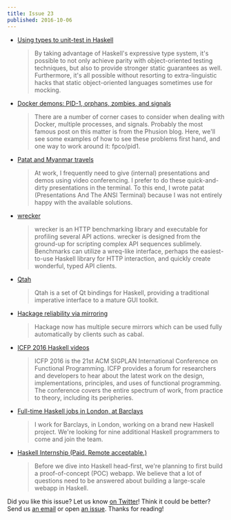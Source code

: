 ```yaml
---
title: Issue 23
published: 2016-10-06
---
```


-   [Using types to unit-test in Haskell](https://lexi-lambda.github.io/blog/2016/10/03/using-types-to-unit-test-in-haskell/)

    > By taking advantage of Haskell's expressive type system, it's possible to not only achieve parity with object-oriented testing techniques, but also to provide stronger static guarantees as well. Furthermore, it's all possible without resorting to extra-linguistic hacks that static object-oriented languages sometimes use for mocking.

-   [Docker demons: PID-1, orphans, zombies, and signals](https://www.fpcomplete.com/blog/2016/10/docker-demons-pid1-orphans-zombies-signals)

    > There are a number of corner cases to consider when dealing with Docker, multiple processes, and signals. Probably the most famous post on this matter is from the Phusion blog. Here, we'll see some examples of how to see these problems first hand, and one way to work around it: fpco/pid1.

-   [Patat and Myanmar travels](https://jaspervdj.be/posts/2016-10-02-patat-myanmar.html)

    > At work, I frequently need to give (internal) presentations and demos using video conferencing. I prefer to do these quick-and-dirty presentations in the terminal. To this end, I wrote patat (Presentations And The ANSI Terminal) because I was not entirely happy with the available solutions.

-   [wrecker](https://github.com/skedgeme/wrecker/blob/0aacc038931b5c7c45419cc314692ea3334b5bf3/README.md)

    > wrecker is an HTTP benchmarking library and executable for profiling several API actions. wrecker is designed from the ground-up for scripting complex API sequences sublimely. Benchmarks can utilize a wreq-like interface, perhaps the easiest-to-use Haskell library for HTTP interaction, and quickly create wonderful, typed API clients.

-   [Qtah](http://khumba.net/projects/qtah/)

    > Qtah is a set of Qt bindings for Haskell, providing a traditional imperative interface to a mature GUI toolkit.

-   [Hackage reliability via mirroring](https://www.well-typed.com/blog/2016/09/hackage-reliability-via-mirroring/)

    > Hackage now has multiple secure mirrors which can be used fully automatically by clients such as cabal.

-   [ICFP 2016 Haskell videos](https://www.youtube.com/playlist?list=PLnqUlCo055hX8RkgLEjBYnETx6NuiL756)

    > ICFP 2016 is the 21st ACM SIGPLAN International Conference on Functional Programming. ICFP provides a forum for researchers and developers to hear about the latest work on the design, implementations, principles, and uses of functional programming. The conference covers the entire spectrum of work, from practice to theory, including its peripheries.

-   [Full-time Haskell jobs in London, at Barclays](https://neilmitchell.blogspot.co.uk/2016/09/full-time-haskell-jobs-in-london-at.html)

    > I work for Barclays, in London, working on a brand new Haskell project. We're looking for nine additional Haskell programmers to come and join the team.

-   [Haskell Internship (Paid. Remote acceptable.)](https://www.vacationlabs.com/haskell-internship/)

    > Before we dive into Haskell head-first, we're planning to first build a proof-of-concept (POC) webapp. We believe that a lot of questions need to be answered about building a large-scale webapp in Haskell.

Did you like this issue?
Let us know [on Twitter](https://twitter.com/haskellweekly)!
Think it could be better?
Send us [an email](info@haskellweekly.news) or open [an issue](https://github.com/haskellweekly/haskellweekly.github.io/issues/new).
Thanks for reading!
